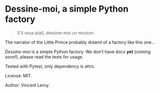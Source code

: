 # Dessine-moi, a simple Python factory

> S'il vous plaît, dessine-moi un mouton.

The narrator of the Little Prince probably dreamt of a factory like this one...

*Dessine-moi* is a simple Python factory. We don't have docs **yet** (coming soon!), please read the tests for usage.

Tested with Pytest, only dependency is attrs.

License: MIT.

Author: Vincent Leroy.
